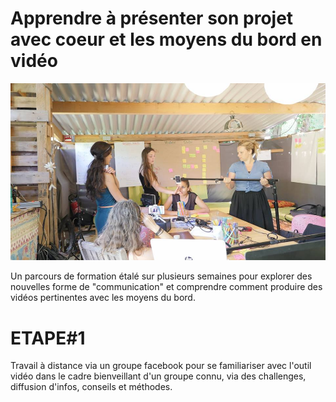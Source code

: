 # Apprendre à présenter son projet avec coeur et les moyens du bord en vidéo

![Silence, action !](https://github.com/Julia-barbelane/formation-video-atypique/blob/master/photos/promo-1/tournage-groupe.jpg)

Un parcours de formation étalé sur plusieurs semaines pour explorer des nouvelles forme de "communication" et comprendre comment produire des vidéos pertinentes avec les moyens du bord.

# ETAPE#1
Travail à distance via un groupe facebook pour se familiariser avec l'outil vidéo dans le cadre bienveillant d'un groupe connu, via des challenges, diffusion d'infos, conseils et méthodes.
